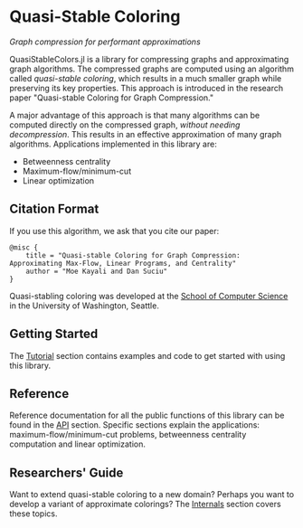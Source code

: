 # Quasi-Stable Coloring
*Graph compression for performant approximations*

QuasiStableColors.jl is a library for compressing graphs and approximating graph
algorithms. The compressed graphs are computed using an algorithm called *quasi-stable
coloring*, which results in a much smaller graph while preserving its key properties.
This approach is introduced in the research paper "Quasi-stable Coloring for Graph
Compression."

A major advantage of this approach is that many algorithms can be computed directly on
the compressed graph, *without needing decompression*. This results in an effective 
approximation of many graph algorithms. Applications implemented in this library are:
 - Betweenness centrality
 - Maximum-flow/minimum-cut
 - Linear optimization
## Citation Format
If you use this algorithm, we ask that you cite our paper:
```
@misc {
    title = "Quasi-stable Coloring for Graph Compression: Approximating Max-Flow, Linear Programs, and Centrality"
    author = "Moe Kayali and Dan Suciu"
}
```
Quasi-stabling coloring was developed at the [School of Computer
Science](https://www.cs.washington.edu) in the University of Washington, Seattle.
## Getting Started
The [Tutorial](@ref) section contains examples and code to get started with
using this library.
## Reference
Reference documentation for all the public functions of this library can be found in the
[API](@ref) section. Specific sections explain the applications: maximum-flow/minimum-cut
problems, betweenness centrality computation and linear optimization.  
## Researchers' Guide
Want to extend quasi-stable coloring to a new domain? Perhaps you want to develop a
variant of approximate colorings? The [Internals](@ref) section
covers these topics.
